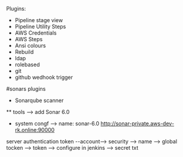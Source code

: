 Plugins:

* Pipeline stage view
* Pipeline Utility Steps
* AWS Credentials
* AWS Steps
* Ansi colours
* Rebuild
* ldap
* rolebased
* git
* github wedhook trigger

#sonars plugins

* Sonarqube scanner 

** tools --> add Sonar 6.0

* system congf --> name: sonar-6.0
                        http://sonar-private.aws-dev-rk.online:90000

 server authentication token  --account--> security --> name --> global tocken --> token --> configure in jenkins --> secret txt 

